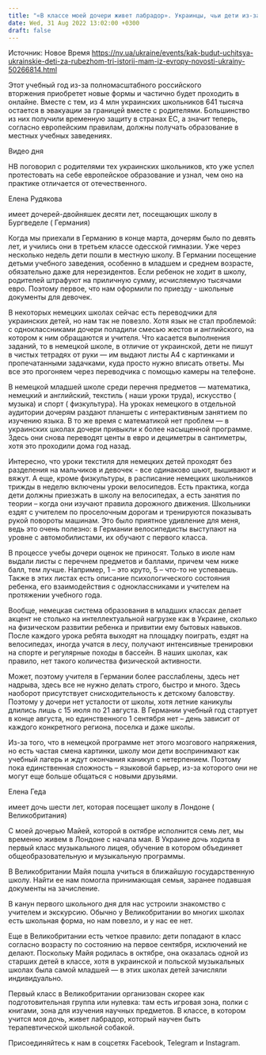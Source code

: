 ```yaml
---
title: "«В классе моей дочери живет лабрадор». Украинцы, чьи дети из-за войны учатся за границей, сравнили местные школы с украинскими"
date: Wed, 31 Aug 2022 13:02:00 +0300
draft: false
---
```

Источник: Новое Время https://nv.ua/ukraine/events/kak-budut-uchitsya-ukrainskie-deti-za-rubezhom-tri-istorii-mam-iz-evropy-novosti-ukrainy-50266814.html


Этот учебный год из-за полномасштабного российского вторжения приобретет новые формы и частично будет проходить в онлайне. Вместе с тем, из 4 млн украинских школьников 641 тысяча остается в эвакуации за границей вместе с родителями. Большинство из них получили временную защиту в странах ЕС, а значит теперь, согласно европейским правилам, должны получать образование в местных учебных заведениях.

 Видео дня   

НВ поговорил с родителями тех украинских школьников, кто уже успел протестовать на себе европейское образование и узнал, чем оно на практике отличается от отечественного.

Елена Рудякова

 имеет дочерей-двойняшек десяти лет, посещающих школу в Бургведеле ( Германия)

Когда мы приехали в Германию в конце марта, дочерям было по девять лет, и учились они в третьем классе одесской гимназии. Уже через несколько недель дети пошли в местную школу. В Германии посещение детьми учебного заведения, особенно в младшем и среднем возрасте, обязательно даже для нерезидентов. Если ребенок не ходит в школу, родителей штрафуют на приличную сумму, исчисляемую тысячами евро. Поэтому первое, что нам оформили по приезду - школьные документы для девочек.

В некоторых немецких школах сейчас есть переводчики для украинских детей, но нам так не повезло. Хотя язык не стал проблемой: с одноклассниками дочери поладили смесью жестов и английского, на котором к ним обращаются и учителя. Что касается выполнения заданий, то в немецкой школе, в отличие от украинской, дети не пишут в чистых тетрадях от руки — им выдают листы А4 с картинками и пропечатанными задачками, куда просто нужно вписать ответы. Мы все это прогоняем через переводчика с помощью камеры на телефоне.

В немецкой младшей школе среди перечня предметов — математика, немецкий и английский, текстиль ( наши уроки труда), искусство ( музыка) и спорт ( физкультура). На уроках немецкого в отдельной аудитории дочерям раздают планшеты с интерактивным занятием по изучению языка. В то же время с математикой нет проблем — в украинских школах дочери привыкли к более насыщенной программе. Здесь они снова переводят центы в евро и дециметры в сантиметры, хотя это проходили дома год назад.

Интересно, что уроки текстиля для немецких детей проходят без разделения на мальчиков и девочек - все одинаково шьют, вышивают и вяжут. А еще, кроме физкультуры, в расписание немецких школьников трижды в неделю включены уроки велосипедов. Есть практика, когда дети должны приезжать в школу на велосипедах, а есть занятия по теории – когда они изучают правила дорожного движения. Школьники ездят с учителем по проселочным дорогам и тренируются показывать рукой повороты машинам. Это было приятное удивление для меня, ведь это очень полезно: в Германии велосипедисты выступают на уровне с автомобилистами, их обучают с первого класса.

В процессе учебы дочери оценок не приносят. Только в июле нам выдали листы с перечнем предметов и баллами, причем чем ниже балл, тем лучше. Например, 1 – это круто, 5 – что-то не успеваешь. Также в этих листах есть описание психологического состояния ребенка, его взаимодействия с одноклассниками и учителем на протяжении учебного года.

Вообще, немецкая система образования в младших классах делает акцент не столько на интеллектуальной нагрузке как в Украине, сколько на физическом развитии ребенка и привитии ему бытовых навыков. После каждого урока ребята выходят на площадку поиграть, ездят на велосипедах, иногда учатся в лесу, получают интенсивные тренировки на спорте и регулярные походы в бассейн. В наших школах, как правило, нет такого количества физической активности.

Может, поэтому учителя в Германии более расслаблены, здесь нет надрыва, здесь все не нужно делать строго, быстро и много. Здесь наоборот присутствует снисходительность к детскому баловству. Поэтому у дочери нет усталости от школы, хотя летние каникулы длились лишь с 15 июля по 21 августа. В Германии учебный год стартует в конце августа, но единственного 1 сентября нет – день зависит от каждого конкретного региона, поселка и даже школы.

Из-за того, что в немецкой программе нет этого мозгового напряжения, но есть частая смена картинки, школу мои дети воспринимают как учебный лагерь и ждут окончания каникул с нетерпением. Поэтому пока единственная сложность – языковой барьер, из-за которого они не могут еще больше общаться с новыми друзьями.

Елена Геда

 имеет дочь шести лет, которая посещает школу в Лондоне ( Великобритания)

С моей дочерью Майей, которой в октябре исполнится семь лет, мы временно живем в Лондоне с начала мая. В Украине дочь ходила в первый класс музыкального лицея, обучение в котором объединяет общеобразовательную и музыкальную программы.

В Великобритании Майя пошла учиться в ближайшую государственную школу. Найти ее нам помогла принимающая семья, заранее подавшая документы на зачисление.

В канун первого школьного дня для нас устроили знакомство с учителем и экскурсию. Обычно у Великобритании во многих школах есть школьная форма, но нам повезло, и у нас ее нет.

Еще в Великобритании есть четкое правило: дети попадают в класс согласно возрасту по состоянию на первое сентября, исключений не делают. Поскольку Майя родилась в октябре, она оказалась одной из старших детей в классе, хотя в украинской и польской музыкальных школах была самой младшей — в этих школах детей зачисляли индивидуально.

Первый класс в Великобритании организован скорее как подготовительная группа или нулевка: там есть игровая зона, полки с книгами, зона для изучения научных предметов. В классе, в котором учится моя дочь, живет лабрадор, который научен быть терапевтической школьной собакой.

Присоединяйтесь к нам в соцсетях Facebook, Telegram и Instagram.
